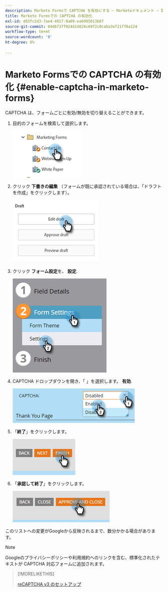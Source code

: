 ```yaml
---
description: Marketo Formsで CAPTCHA を有効にする — Marketoドキュメント — 製品ドキュメント
title: Marketo Formsでの CAPTCHA の有効化
exl-id: d83fc2d3-7ae4-4927-9a09-ea6995013b6f
source-git-commit: 04d6f37f924d14824c69f2c0caba3ef21ff0a124
workflow-type: tm+mt
source-wordcount: '0'
ht-degree: 0%

---
```


# Marketo Formsでの CAPTCHA の有効化 {#enable-captcha-in-marketo-forms}

CAPTCHA は、フォームごとに有効/無効を切り替えることができます。

1. 目的のフォームを検索して選択します。

   ![](assets/enable-captcha-in-marketo-forms-1.png)

1. クリック **下書きの編集** （フォームが既に承認されている場合は、「ドラフトを作成」をクリックします）。

   ![](assets/enable-captcha-in-marketo-forms-2.png)

1. クリック **フォーム設定**&#x200B;を、 **設定**.

   ![](assets/enable-captcha-in-marketo-forms-3.png)

1. CAPTCHA ドロップダウンを開き、「 」を選択します。 **有効**.

   ![](assets/enable-captcha-in-marketo-forms-4.png)

1. 「**終了**」をクリックします。

   ![](assets/enable-captcha-in-marketo-forms-5.png)

1. 「**承認して終了**」をクリックします。

   ![](assets/enable-captcha-in-marketo-forms-6.png)

このリストへの変更がGoogleから反映されるまで、数分かかる場合があります。

>[!NOTE]
>
>Googleのプライバシーポリシーや利用規約へのリンクを含む、標準化されたテキストが CAPTCHA 対応フォームに追加されます。

>[!MORELIKETHIS]
>
>[reCAPTCHA v3 のセットアップ](/help/marketo/product-docs/demand-generation/forms/using-captcha/setting-up-recaptcha-v3.md)
